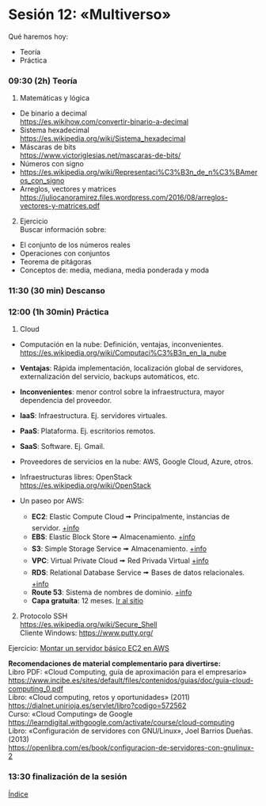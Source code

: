 # Sesión 12: «Multiverso»

Qué haremos hoy:
- Teoría
- Práctica

### 09:30 (2h) Teoría 

1. Matemáticas y lógica  
- De binario a decimal  
https://es.wikihow.com/convertir-binario-a-decimal  
- Sistema hexadecimal  
https://es.wikipedia.org/wiki/Sistema_hexadecimal  
- Máscaras de bits  
https://www.victoriglesias.net/mascaras-de-bits/  
- Números con signo  
- https://es.wikipedia.org/wiki/Representaci%C3%B3n_de_n%C3%BAmeros_con_signo  
- Arreglos, vectores y matrices  
https://juliocanoramirez.files.wordpress.com/2016/08/arreglos-vectores-y-matrices.pdf  

2. Ejercicio  
Buscar información sobre:  
- El conjunto de los números reales  
- Operaciones con conjuntos  
- Teorema de pitágoras  
- Conceptos de: media, mediana, media ponderada y moda  


### 11:30 (30 min) Descanso

### 12:00 (1h 30min) Práctica

1. Cloud  
- Computación en la nube: Definición, ventajas, inconvenientes.  
https://es.wikipedia.org/wiki/Computaci%C3%B3n_en_la_nube  
- **Ventajas**: Rápida implementación, localización global de servidores, externalización del servicio, backups automáticos, etc.  
- **Inconvenientes**: menor control sobre la infraestructura, mayor dependencia del proveedor.  

- **IaaS**: Infraestructura. Ej. servidores virtuales.  
- **PaaS**: Plataforma. Ej. escritorios remotos.  
- **SaaS**: Software. Ej. Gmail.  

- Proveedores de servicios en la nube: AWS, Google Cloud, Azure, otros.
- Infraestructuras libres: OpenStack
https://es.wikipedia.org/wiki/OpenStack  

- Un paseo por AWS:
	- **EC2**: Elastic Compute Cloud 🠚 Principalmente, instancias de servidor. [+info](https://aws.amazon.com/es/ec2/features/?trk=ec2_landing)
	- **EBS**: Elastic Block Store 🠚 Almacenamiento. [+info](https://aws.amazon.com/es/ebs/)
	- **S3**: Simple Storage Service 🠚 Almacenamiento. [+info](https://aws.amazon.com/es/s3/features/)
	- **VPC**: Virtual Private Cloud 🠚 Red Privada Virtual [+info](https://aws.amazon.com/es/vpc/features/)
	- **RDS**: Relational Database Service 🠚 Bases de datos relacionales. [+info](https://aws.amazon.com/es/rds/features/)
	- **Route 53**: Sistema de nombres de dominio. [+info](https://aws.amazon.com/es/route53/features/)
	- **Capa gratuíta**: 12 meses. [Ir al sitio](https://aws.amazon.com/es/free/?all-free-tier.sort-by=item.additionalFields.SortRank&all-free-tier.sort-order=asc&awsf.Free%20Tier%20Types=*all&awsf.Free%20Tier%20Categories=*all)

2. Protocolo SSH  
https://es.wikipedia.org/wiki/Secure_Shell  
Cliente Windows: https://www.putty.org/  

Ejercicio: [Montar un servidor básico EC2 en AWS](../recursos/servidor.md)

**Recomendaciones de material complementario para divertirse:**  
Libro PDF: «Cloud Computing, guía de aproximación para el empresario»  
https://www.incibe.es/sites/default/files/contenidos/guias/doc/guia-cloud-computing_0.pdf  
Libro: «Cloud computing, retos y oportunidades» (2011)  
https://dialnet.unirioja.es/servlet/libro?codigo=572562  
Curso: «Cloud Computing» de Google  
https://learndigital.withgoogle.com/activate/course/cloud-computing  
Libro: «Configuración de servidores con GNU/Linux», Joel Barrios Dueñas. (2013)  
https://openlibra.com/es/book/configuracion-de-servidores-con-gnulinux-2  

### 13:30 finalización de la sesión

[Índice](../README.md)

